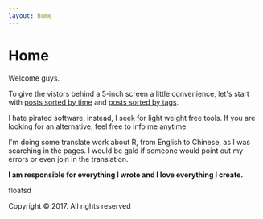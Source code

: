 ```yaml
---
layout: home
---
```

# Home

Welcome guys.

To give the vistors behind a 5-inch screen a little convenience, let's start with [posts sorted by time](https://floatsdsds.github.io/posts) and [posts sorted by tags](https://floatsdsds.github.io/tags).

I hate pirated software, instead, I seek for light weight free tools. If you are looking for an alternative, feel free to info me anytime.

I'm doing some translate work about R, from English to Chinese, as I was searching in the pages. I would be gald if someone would point out my errors or even join in the translation.

**I am responsible for everything I wrote and I love everything I create.**

floatsd

Copyright © 2017. All rights reserved
